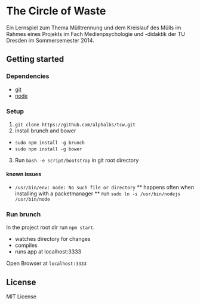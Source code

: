 # The Circle of Waste

Ein Lernspiel zum Thema Mülltrennung und dem Kreislauf des Mülls im Rahmes eines Projekts im Fach Medienpsychologie und -didaktik der TU Dresden im Sommersemester 2014.


## Getting started

### Dependencies
- [git](http://git-scm.com/)
- [node](http://nodejs.org/)

### Setup
1. ```git clone https://github.com/alphalbs/tcw.git```
2. install brunch and bower
  + ```sudo npm install -g brunch```
  + ```sudo npm install -g bower```
3. Run `bash -e script/bootstrap` in git root directory

#### known issues
*  ```/usr/bin/env: node: No such file or directory```
  ** happens often when installing with a packetmanager
  ** run ```sudo ln -s /usr/bin/nodejs /usr/bin/node```

### Run brunch

In the project root dir run `npm start`.

+ watches directory for changes
+ compiles
+ runs app at localhost:3333

Open Browser at `localhost:3333`



## License

MIT License
